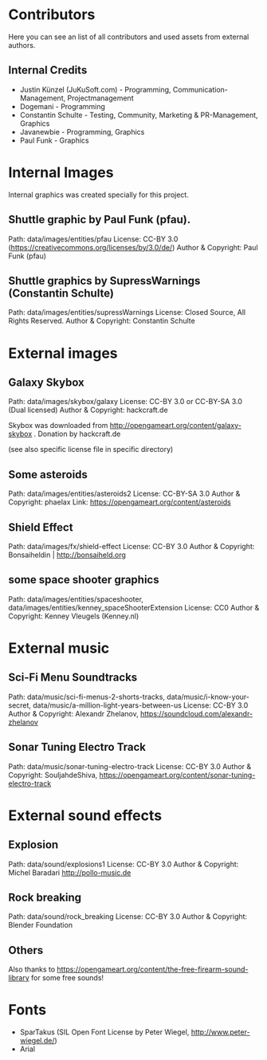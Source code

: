 ﻿# Contributors

Here you can see an list of all contributors and used assets from external authors.

## Internal Credits
  - Justin Künzel (JuKuSoft.com) - Programming, Communication-Management, Projectmanagement
  - Dogemani - Programming
  - Constantin Schulte - Testing, Community, Marketing & PR-Management, Graphics
  - Javanewbie - Programming, Graphics
  - Paul Funk - Graphics

# Internal Images

Internal graphics was created specially for this project.

## Shuttle graphic by Paul Funk (pfau).

Path: data/images/entities/pfau
License: CC-BY 3.0 (https://creativecommons.org/licenses/by/3.0/de/)
Author & Copyright: Paul Funk (pfau)

## Shuttle graphics by SupressWarnings (Constantin Schulte)

Path: data/images/entities/supressWarnings
License: Closed Source, All Rights Reserved.
Author & Copyright: Constantin Schulte

# External images

## Galaxy Skybox

Path: data/images/skybox/galaxy
License: CC-BY 3.0 or CC-BY-SA 3.0 (Dual licensed)
Author & Copyright: hackcraft.de

Skybox was downloaded from http://opengameart.org/content/galaxy-skybox .
Donation by hackcraft.de

(see also specific license file in specific directory)

## Some asteroids

Path: data/images/entities/asteroids2
License: CC-BY-SA 3.0
Author & Copyright: phaelax
Link: https://opengameart.org/content/asteroids

## Shield Effect

Path: data/images/fx/shield-effect
License: CC-BY 3.0
Author & Copyright: Bonsaiheldin | http://bonsaiheld.org

## some space shooter graphics

Path: data/images/entities/spaceshooter, data/images/entities/kenney_spaceShooterExtension
License: CC0
Author & Copyright: Kenney Vleugels (Kenney.nl)

# External music

## Sci-Fi Menu Soundtracks

Path: data/music/sci-fi-menus-2-shorts-tracks, data/music/i-know-your-secret, data/music/a-million-light-years-between-us
License: CC-BY 3.0
Author & Copyright: Alexandr Zhelanov, https://soundcloud.com/alexandr-zhelanov

## Sonar Tuning Electro Track

Path: data/music/sonar-tuning-electro-track
License: CC-BY 3.0
Author & Copyright: SouljahdeShiva, https://opengameart.org/content/sonar-tuning-electro-track

# External sound effects

## Explosion

Path: data/sound/explosions1
License: CC-BY 3.0
Author & Copyright: Michel Baradari http://pollo-music.de

## Rock breaking

Path: data/sound/rock_breaking
License: CC-BY 3.0
Author & Copyright: Blender Foundation

## Others

Also thanks to https://opengameart.org/content/the-free-firearm-sound-library for some free sounds!

# Fonts
  - SparTakus (SIL Open Font License by Peter Wiegel, http://www.peter-wiegel.de/)
  - Arial